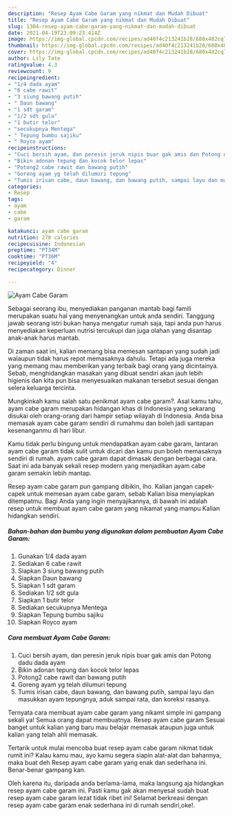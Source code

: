 ```yaml
---
description: "Resep Ayam Cabe Garam yang nikmat dan Mudah Dibuat"
title: "Resep Ayam Cabe Garam yang nikmat dan Mudah Dibuat"
slug: 1304-resep-ayam-cabe-garam-yang-nikmat-dan-mudah-dibuat
date: 2021-04-19T23:09:23.414Z
image: https://img-global.cpcdn.com/recipes/ad40f4c213241b28/680x482cq70/ayam-cabe-garam-foto-resep-utama.jpg
thumbnail: https://img-global.cpcdn.com/recipes/ad40f4c213241b28/680x482cq70/ayam-cabe-garam-foto-resep-utama.jpg
cover: https://img-global.cpcdn.com/recipes/ad40f4c213241b28/680x482cq70/ayam-cabe-garam-foto-resep-utama.jpg
author: Lily Tate
ratingvalue: 4.3
reviewcount: 9
recipeingredient:
- "1/4 dada ayam"
- "6 cabe rawit"
- "3 siung bawang putih"
- " Daun bawang"
- "1 sdt garam"
- "1/2 sdt gula"
- "1 butir telor"
- "secukupnya Mentega"
- " Tepung bumbu sajiku"
- " Royco ayam"
recipeinstructions:
- "Cuci bersih ayam, dan peresin jeruk nipis buar gak amis dan Potong dadu dada ayam"
- "Bikin adonan tepung dan kocok telor lepas"
- "Potong2 cabe rawit dan bawang putih"
- "Goreng ayam yg telah dilumuri tepung"
- "Tumis irisan cabe, daun bawang, dan bawang putih, sampai layu dan masukkan ayam tepungnya, aduk sampai rata, dan koreksi rasanya."
categories:
- Resep
tags:
- ayam
- cabe
- garam

katakunci: ayam cabe garam 
nutrition: 278 calories
recipecuisine: Indonesian
preptime: "PT34M"
cooktime: "PT36M"
recipeyield: "4"
recipecategory: Dinner

---
```



![Ayam Cabe Garam](https://img-global.cpcdn.com/recipes/ad40f4c213241b28/680x482cq70/ayam-cabe-garam-foto-resep-utama.jpg)

Sebagai seorang ibu, menyediakan panganan mantab bagi famili merupakan suatu hal yang menyenangkan untuk anda sendiri. Tanggung jawab seorang istri bukan hanya mengatur rumah saja, tapi anda pun harus menyediakan keperluan nutrisi tercukupi dan juga olahan yang disantap anak-anak harus mantab.

Di zaman  saat ini, kalian memang bisa memesan santapan yang sudah jadi walaupun tidak harus repot memasaknya dahulu. Tetapi ada juga mereka yang memang mau memberikan yang terbaik bagi orang yang dicintainya. Sebab, menghidangkan masakan yang dibuat sendiri akan jauh lebih higienis dan kita pun bisa menyesuaikan makanan tersebut sesuai dengan selera keluarga tercinta. 



Mungkinkah kamu salah satu penikmat ayam cabe garam?. Asal kamu tahu, ayam cabe garam merupakan hidangan khas di Indonesia yang sekarang disukai oleh orang-orang dari hampir setiap wilayah di Indonesia. Anda bisa memasak ayam cabe garam sendiri di rumahmu dan boleh jadi santapan kesenanganmu di hari libur.

Kamu tidak perlu bingung untuk mendapatkan ayam cabe garam, lantaran ayam cabe garam tidak sulit untuk dicari dan kamu pun boleh memasaknya sendiri di rumah. ayam cabe garam dapat dimasak dengan berbagai cara. Saat ini ada banyak sekali resep modern yang menjadikan ayam cabe garam semakin lebih mantap.

Resep ayam cabe garam pun gampang dibikin, lho. Kalian jangan capek-capek untuk memesan ayam cabe garam, sebab Kalian bisa menyiapkan ditempatmu. Bagi Anda yang ingin menyajikannya, di bawah ini adalah resep untuk membuat ayam cabe garam yang nikamat yang mampu Kalian hidangkan sendiri.

<!--inarticleads1-->

##### Bahan-bahan dan bumbu yang digunakan dalam pembuatan Ayam Cabe Garam:

1. Gunakan 1/4 dada ayam
1. Sediakan 6 cabe rawit
1. Siapkan 3 siung bawang putih
1. Siapkan  Daun bawang
1. Siapkan 1 sdt garam
1. Sediakan 1/2 sdt gula
1. Siapkan 1 butir telor
1. Sediakan secukupnya Mentega
1. Siapkan  Tepung bumbu sajiku
1. Siapkan  Royco ayam




<!--inarticleads2-->

##### Cara membuat Ayam Cabe Garam:

1. Cuci bersih ayam, dan peresin jeruk nipis buar gak amis dan Potong dadu dada ayam
1. Bikin adonan tepung dan kocok telor lepas
1. Potong2 cabe rawit dan bawang putih
1. Goreng ayam yg telah dilumuri tepung
1. Tumis irisan cabe, daun bawang, dan bawang putih, sampai layu dan masukkan ayam tepungnya, aduk sampai rata, dan koreksi rasanya.




Ternyata cara membuat ayam cabe garam yang nikamt simple ini gampang sekali ya! Semua orang dapat membuatnya. Resep ayam cabe garam Sesuai banget untuk kalian yang baru mau belajar memasak ataupun juga untuk kalian yang telah ahli memasak.

Tertarik untuk mulai mencoba buat resep ayam cabe garam nikmat tidak rumit ini? Kalau kamu mau, ayo kamu segera siapin alat-alat dan bahannya, maka buat deh Resep ayam cabe garam yang enak dan sederhana ini. Benar-benar gampang kan. 

Oleh karena itu, daripada anda berlama-lama, maka langsung aja hidangkan resep ayam cabe garam ini. Pasti kamu gak akan menyesal sudah buat resep ayam cabe garam lezat tidak ribet ini! Selamat berkreasi dengan resep ayam cabe garam enak sederhana ini di rumah sendiri,oke!.

